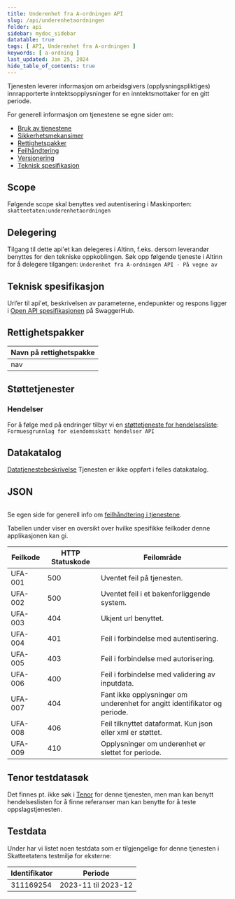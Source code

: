 ```yaml
---
title: Underenhet fra A-ordningen API
slug: /api/underenhetaordningen
folder: api
sidebar: mydoc_sidebar
datatable: true
tags: [ API, Underenhet fra A-ordningen ]
keywords: [ a-ordning ]
last_updated: Jan 25, 2024
hide_table_of_contents: true
---
```


<summary>Tjenesten leverer informasjon om arbeidsgivers (opplysningspliktiges) innrapporterte inntektsopplysninger for en
inntektsmottaker for en gitt periode.</summary>

<Tabs underline={true}>
<TabItem headerText="Om tjenesten" itemKey="itemKey-1" default>

For generell informasjon om tjenestene se egne sider om:

* [Bruk av tjenestene](../om/bruk.md)
* [Sikkerhetsmekansimer](../om/sikkerhet.md)
* [Rettighetspakker](../om/rettighetspakker.md)
* [Feilhåndtering](../om/feil.md)
* [Versjonering](../om/versjoner.md)
* [Teknisk spesifikasjon](../om/tekniskspesifikasjon.md)

## Scope

Følgende scope skal benyttes ved autentisering i Maskinporten: `skatteetaten:underenhetaordningen`

## Delegering

Tilgang til dette api'et kan delegeres i Altinn, f.eks. dersom leverandør benyttes for den tekniske oppkoblingen. Søk
opp følgende tjeneste i Altinn for å delegere tilgangen: `Underenhet fra A-ordningen API - På vegne av`

## Teknisk spesifikasjon

Url’er til api'et, beskrivelsen av parameterne, endepunkter og respons ligger
i [Open API spesifikasjonen](https://app.swaggerhub.com/apis/skatteetaten/underenhet-fra-aordningen-api)
på SwaggerHub.

## Rettighetspakker

| Navn på rettighetspakke |	
|-------------------------|
| nav                     |

## Støttetjenester

### Hendelser

For å følge med på endringer tilbyr vi
en [støttetjeneste for hendelsesliste](./hendelser.md): `Formuesgrunnlag for eiendomsskatt hendelser API`

## Datakatalog

[Datatjenestebeskrivelse]() Tjenesten er ikke oppført i felles datakatalog.

</TabItem>
<TabItem headerText="Eksempler" itemKey="itemKey-2"> 

## JSON

```json

```

</TabItem>
<TabItem headerText="Feilkoder" itemKey="itemKey-3">

Se egen side for generell info om [feilhåndtering i tjenestene](../om/feil.md).

Tabellen under viser en oversikt over hvilke spesifikke feilkoder denne applikasjonen kan gi.

| Feilkode | HTTP Statuskode | Feilområde                                                                |
|----------|-----------------|---------------------------------------------------------------------------|
| UFA-001  | 500             | Uventet feil på tjenesten.                                                |
| UFA-002  | 500             | Uventet feil i et bakenforliggende system.                                |
| UFA-003  | 404             | Ukjent url benyttet.                                                      |
| UFA-004  | 401             | Feil i forbindelse med autentisering.                                     |
| UFA-005  | 403             | Feil i forbindelse med autorisering.                                      |
| UFA-006  | 400             | Feil i forbindelse med validering av inputdata.                           |
| UFA-007  | 404             | Fant ikke opplysninger om underenhet for angitt identifikator og periode. |
| UFA-008  | 406             | Feil tilknyttet dataformat. Kun json eller xml er støttet.                |
| UFA-009  | 410             | Opplysninger om underenhet er slettet for periode.                        |

</TabItem>
<TabItem headerText="Informasjonsmodell" itemKey="itemKey-4">


</TabItem>
<TabItem headerText="Test" itemKey="itemKey-5">

## Tenor testdatasøk

Det finnes pt. ikke søk i [Tenor](../test/tenor.md) for denne tjenesten, men man kan benytt hendelseslisten for å finne
referanser man kan benytte for å teste oppslagstjenesten.

## Testdata

Under har vi listet noen testdata som er tilgjengelige for denne tjenesten i Skatteetatens testmiljø for eksterne:

| Identifikator | Periode             |
|---------------|---------------------|
| 311169254     | 2023-11 til 2023-12 |

</TabItem>
</Tabs>
